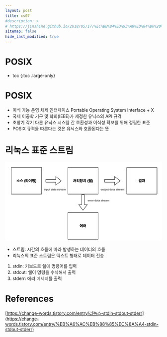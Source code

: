 ```yaml
---
layout: post
title: cs07
#description: >
# https://jinshine.github.io/2018/05/17/%EC%BB%B4%ED%93%A8%ED%84%B0%20%EA%B8%B0%EC%B4%88/%EB%A9%94%EB%AA%A8%EB%A6%AC%EA%B5%AC%EC%A1%B0/
sitemap: false
hide_last_modified: true
---
```

# POSIX

* toc
{:toc .large-only}

# POSIX

- 이식 가능 운영 체제 인터페이스 Portable Operating System Interface + X
- 국제 이공학 기구 및 학회(IEEE)가 제정한 유닉스의 API 규격
- 초창기 각기 다른 유닉스 시스템 간 호환성과 이식성 확보를 위해 정립한 표준
- POSIX 규격을 따른다는 것은 유닉스와 호환된다는 뜻

# 리눅스 표준 스트림

![Untitled](/assets/img/cs/posix.png)

- 스트림: 시간의 흐름에 따라 발생하는 데이터의 흐름
- 리눅스의 표준 스트림은 텍스트 형태로 데이터 전송
1. stdin: 키보드로 쉘에 명령어를 입력
2. stdout: 쉘이 명령을 수식해서 출력
3. stderr: 에러 메세지를 출력

# References
[https://change-words.tistory.com/entry/리눅스-stdin-stdout-stderr](https://change-words.tistory.com/entry/%EB%A6%AC%EB%88%85%EC%8A%A4-stdin-stdout-stderr)